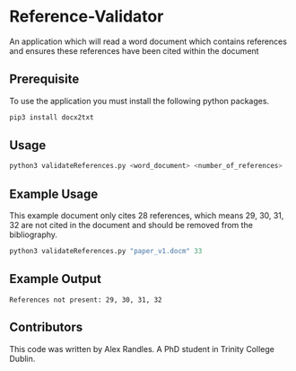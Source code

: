 # Reference-Validator
An application which will read a word document which contains references and ensures these references have been cited within the document

## Prerequisite

To use the application you must install the following python packages. 
```bash
pip3 install docx2txt
```

## Usage 
```python
python3 validateReferences.py <word_document> <number_of_references> 
```

## Example Usage  
This example document only cites 28 references, which means 29, 30, 31, 32 are not cited in the document and should be removed from the bibliography.
```python
python3 validateReferences.py "paper_v1.docm" 33
```

## Example Output   
```
References not present: 29, 30, 31, 32
```

## Contributors  

This code was written by Alex Randles. A PhD student in Trinity College Dublin.

